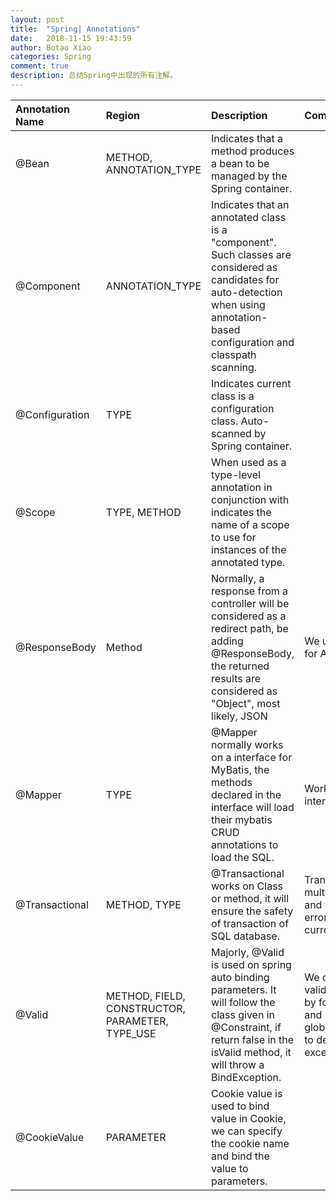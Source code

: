 ```yaml
---
layout: post
title:  "Spring| Annotations"
date:   2018-11-15 19:43:59
author: Botao Xiao
categories: Spring
comment: true
description: 总结Spring中出现的所有注解。
---
```

| Annotation Name | Region | Description | Comment |
| :------ | :------ | :------ | :------ |
| @Bean | METHOD, ANNOTATION_TYPE | Indicates that a method produces a bean to be managed by the Spring container. | |
| @Component | ANNOTATION_TYPE | Indicates that an annotated class is a "component". Such classes are considered as candidates for auto-detection when using annotation-based configuration and classpath scanning. | |
| @Configuration | TYPE | Indicates current class is a configuration class. Auto-scanned by Spring container. | |
| @Scope | TYPE, METHOD | When used as a type-level annotation in conjunction with indicates the name of a scope to use for instances of the annotated type.| |
| @ResponseBody | Method | Normally, a response from a controller will be considered as a redirect path, be adding @ResponseBody, the returned results are considered as "Object", most likely, JSON | We use this annotation for AJAX. |
| @Mapper | TYPE | @Mapper normally works on a interface for MyBatis, the methods declared in the interface will load their mybatis CRUD annotations to load the SQL. | Work for MyBatis on interface. |
| @Transactional | METHOD, TYPE | @Transactional works on Class or method, it will ensure the safety of transaction of SQL database. | Transactional works on multiple sql commands and will roll back when error happens in current transaction. |
| @Valid | METHOD, FIELD, CONSTRUCTOR, PARAMETER, TYPE_USE  | Majorly, @Valid is used on spring auto binding parameters. It will follow the class given in @Constraint, if return false in the isValid method, it will throw a BindException. | We can create our own validation annotations by following the rules and use globalExceptionHandler to deal with the exceptions.|
| @CookieValue | PARAMETER | Cookie value is used to bind value in Cookie, we can specify the cookie name and bind the value to parameters. | |



